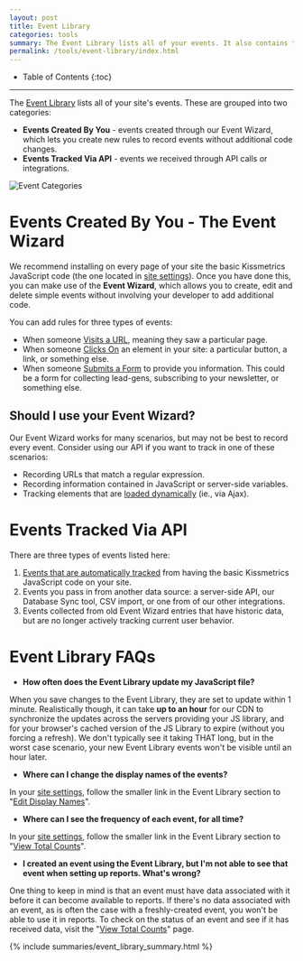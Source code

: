 ```yaml
---
layout: post
title: Event Library
categories: tools
summary: The Event Library lists all of your events. It also contains the Event Wizard, which lets you create new rules to record events without additional code changes.
permalink: /tools/event-library/index.html
---
```

* Table of Contents
{:toc}
* * *

The [Event Library][event-library] lists all of your site's events. These are grouped into two categories:

* **Events Created By You** - events created through our Event Wizard, which lets you create new rules to record events without additional code changes.
* **Events Tracked Via API** - events we received through API calls or integrations.

![Event Categories][categories]

# Events Created By You - The Event Wizard

We recommend installing on every page of your site the basic Kissmetrics JavaScript code (the one located in [site settings][site-settings]). Once you have done this, you can make use of the **Event Wizard**, which allows you to create, edit and delete simple events without involving your developer to add additional code.

You can add rules for three types of events:

* When someone [Visits a URL][create-1], meaning they saw a particular page.
* When someone [Clicks On][create-2] an element in your site: a particular button, a link, or something else.
* When someone [Submits a Form][create-3] to provide you information. This could be a form for collecting lead-gens, subscribing to your newsletter, or something else.

## Should I use your Event Wizard?

Our Event Wizard works for many scenarios, but may not be best to record every event. Consider using our API if you want to track in one of these scenarios:

* Recording URLs that match a regular expression.
* Recording information contained in JavaScript or server-side variables.
* Tracking elements that are [loaded dynamically][dyn-elem] (ie., via Ajax).

# Events Tracked Via API

There are three types of events listed here:

1. [Events that are automatically tracked][auto-track] from having the basic Kissmetrics JavaScript code on your site.
2. Events you pass in from another data source: a server-side API, our Database Sync tool, CSV import, or one from of our other integrations.
3. Events collected from old Event Wizard entries that have historic data, but are no longer actively tracking current user behavior.

# Event Library FAQs

* **How often does the Event Library update my JavaScript file?**

When you save changes to the Event Library, they are set to update within 1 minute. Realistically though, it can take **up to an hour** for our CDN to synchronize the updates across the servers providing your JS library, and for your browser's cached version of the JS Library to expire (without you forcing a refresh). We don't typically see it taking THAT long, but in the worst case scenario, your new Event Library events won't be visible until an hour later.

* **Where can I change the display names of the events?**

In your [site settings][site-settings], follow the smaller link in the Event Library section to "[Edit Display Names][display]".

* **Where can I see the frequency of each event, for all time?**

In your [site settings][site-settings], follow the smaller link in the Event Library section to "[View Total Counts][count]".

* **I created an event using the Event Library, but I'm not able to see that event when setting up reports. What's wrong?**

One thing to keep in mind is that an event must have data associated with it before it can become available to reports. If there's no data associated with an event, as is often the case with a freshly-created event, you won't be able to use it in reports. To check on the status of an event and see if it has received data, visit the "[View Total Counts][count]" page.

{% include summaries/event_library_summary.html %}

[site-settings]: https://app.kissmetrics.com/settings
[event-library]: https://app.kissmetrics.com/wizard
[auto-track]: /apis/javascript#events-automatically-tracked

[categories]: https://s3.amazonaws.com/kissmetrics-support-files/assets/tools/event-library/event-categories.png

[create-1]: /tutorial/event-library-tutorial/events-url-tutorial
[create-2]: /tutorial/event-library-tutorial/events-clicks-tutorial
[create-3]: /tutorial/event-library-tutorial/events-form-tutorial

[display]: https://app.kissmetrics.com/product.edit/#props
[count]: https://app.kissmetrics.com/product.event_prop_breakdown/
[dyn-elem]: /how-tos/dynamic-elements
